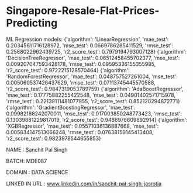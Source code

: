 # Singapore-Resale-Flat-Prices-Predicting

ML Regression models: 
{'algorithm': 'LinearRegression', 'mae_test': 0.20345611716128972, 'mse_test': 0.0669786285411529, 'rmse_test': 0.2588022962439725, 'r2_score_test': 0.7979194793007128}
{'algorithm': 'DecisionTreeRegressor', 'mae_test': 0.06512458455702377, 'mse_test': 0.009207047593428178, 'rmse_test': 0.09595336155355985, 'r2_score_test': 0.9722215128570464}
{'algorithm': 'RandomForestRegressor', 'mae_test': 0.048757527261004, 'mse_test': 0.005060537426437629, 'rmse_test': 0.07113745445570588, 'r2_score_test': 0.9847319053789759}
{'algorithm': 'AdaBoostRegressor', 'mae_test': 0.17775882255422548, 'mse_test': 0.04901402571715978, 'rmse_test': 0.22139111481077955, 'r2_score_test': 0.852120294872771}
{'algorithm': 'GradientBoostingRegressor', 'mae_test': 0.09982188242070011, 'mse_test': 0.017003850248773423, 'rmse_test': 0.13039881229817019, 'r2_score_test': 0.9486978609892914}
{'algorithm': 'XGBRegressor', 'mae_test': 0.05571036136887668, 'mse_test': 0.005834147513066248, 'rmse_test': 0.07638159145413408, 'r2_score_test': 0.9823978544655853}

NAME : Sanchit Pal Singh

BATCH: MDE087

DOMAIN : DATA SCIENCE

LINKED IN URL : www.linkedin.com/in/sanchit-pal-singh-jasrotia
